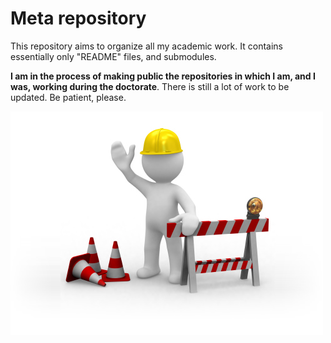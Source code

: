 # Meta repository

This repository aims to organize all my academic work. It contains essentially only "README" files, and submodules.

**I am in the process of making public the repositories in which I am, and I was, working during the doctorate**. There is still a lot of work to be updated. Be patient, please.

![workInProgress](https://github.com/glandfried/images/blob/master/enconstruccion.jpg)




